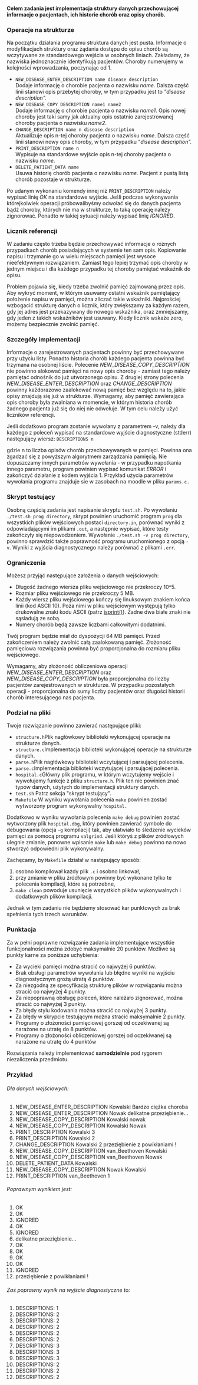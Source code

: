 #### Celem zadania jest implementacja struktury danych przechowującej informacje o pacjentach, ich historie chorób oraz opisy chorób.

### Operacje na strukturze

Na początku działania programu struktura danych jest pusta. Informacje o modyfikacjach struktury oraz żądania dostępu do opisu chorób są wczytywane ze standardowego wejścia w osobnych liniach. Zakładamy, że nazwiska jednoznacznie identyfikują pacjentów. Choroby numerujemy w kolejności wprowadzania, poczynając od 1.

*   ```NEW_DISEASE_ENTER_DESCRIPTION name disease description```  
    Dodaje informację o chorobie pacjenta o nazwisku _name_. Dalsza część linii stanowi opis przebytej choroby, w tym przypadku jest to *"disease description".*
*   ```NEW_DISEASE_COPY_DESCRIPTION name1 name2```  
    Dodaje informację o chorobie pacjenta o nazwisku _name1_. Opis nowej choroby jest taki samy jak aktualny opis ostatnio zarejestrowanej choroby pacjenta o nazwisku _name2_.
*   ```CHANGE_DESCRIPTION name n disease description```  
    Aktualizuje opis n-tej choroby pacjenta o nazwisku _name_. Dalsza część linii stanowi nowy opis choroby, w tym przypadku "_disease description"._
*   ```PRINT_DESCRIPTION name n```  
    Wypisuje na standardowe wyjście opis n-tej choroby pacjenta o nazwisku _name_.
*   ```DELETE_PATIENT_DATA name```  
    Usuwa historię chorób pacjenta o nazwisku *name.* Pacjent z pustą listą chorób pozostaje w strukturze.

Po udanym wykonaniu komendy innej niż ```PRINT_DESCRIPTION``` należy wypisać linię *OK* na standardowe wyjście. Jeśli podczas wykonywania którejkolwiek operacji próbowalibyśmy odwołać się do danych pacjenta bądź choroby, których nie ma w strukturze, to taką operację należy zignorować. Ponadto w takiej sytuacji należy wypisać linię *IGNORED*.

### Licznik referencji

W zadaniu często trzeba będzie przechowywać informacje o różnych przypadkach chorób posiadających w systemie ten sam opis. Kopiowanie napisu i trzymanie go w wielu miejscach pamięci jest wysoce nieefektywnym rozwiązaniem. Zamiast tego lepiej trzymać opis choroby w jednym miejscu i dla każdego przypadku tej choroby pamiętać wskaźnik do opisu.

Problem pojawia się, kiedy trzeba zwolnić pamięć zajmowaną przez opis. Aby wykryć moment, w którym usuwamy ostatni wskaźnik pamiętający położenie napisu w pamięci, można zliczać takie wskaźniki. Najprościej wzbogacić strukturę danych o licznik, który zwiększamy za każdym razem, gdy jej adres jest przekazywany do nowego wskażnika, oraz zmniejszamy, gdy jeden z takich wskaźników jest usuwany. Kiedy licznik wskaże zero, możemy bezpiecznie zwolnić pamięć.

### Szczegóły implementacji

Informacje o zarejestrowanych pacjentach powinny być przechowywane przy użyciu listy. Ponadto historia chorób każdego pacjenta powinna być trzymana na osobnej liście. Polecenie *NEW_DISEASE_COPY_DESCRIPTION* nie powinno alokować pamięci na nowy opis choroby - zamiast tego należy pamiętać odnośnik do już utworzonego opisu. Z drugiej strony polecenia *NEW_DISEASE_ENTER_DESCRIPTION* oraz *CHANGE_DESCRIPTION* powinny każdorazowo zaalokować nową pamięć bez względu na to, jakie opisy znajdują się już w strukturze. Wymagamy, aby pamięć zawierająca opis choroby była zwalniana w momencie, w którym historia chorób żadnego pacjenta już się do niej nie odwołuje. W tym celu należy użyć liczników referencji.

Jeśli dodatkowo program zostanie wywołany z parametrem -v, należy dla każdego z poleceń wypisać na standardowe wyjście diagnostyczne (stderr) następujący wiersz: ```DESCRIPTIONS n```

gdzie n to liczba opisów chorób przechowywanych w pamięci. Powinna ona zgadzać się z powyższym algorytmem zarządzania pamięcią. Nie dopuszczamy innych parametrów wywołania - w przypadku napotkania innego parametru, program powinien wypisać komunikat _ERROR_ i zakończyć działanie z kodem wyjścia 1\. Przykład użycia parametrów wywołania programu znajduje sie w zasobach na moodle w pliku ```params.c.```

### Skrypt testujący

Osobną częścią zadania jest napisanie skryptu ```test.sh```. Po wywołaniu ```./test.sh prog directory```, skrypt powinien uruchomić program ```prog``` dla wszystkich plików wejściowych postaci ```directory.in```, porównać wyniki z odpowiadającymi im plikami ```.out```, a następnie wypisać, które testy zakończyły się niepowodzeniem. Wywołanie ```./test.sh -v prog directory```, powinno sprawdzić także poprawność programu uruchomionego z opcją ```-v```. Wyniki z wyjścia diagnostycznego należy porównać z plikami ```.err```.

### Ograniczenia

Możesz przyjąć następujące założenia o danych wejściowych:

*   Długość żadnego wiersza pliku wejściowego nie przekroczy 10^5.
*   Rozmiar pliku wejściowego nie przekroczy 5 MB.
*   Każdy wiersz pliku wejściowego kończy się linuksowym znakiem końca linii (kod ASCII 10). Poza nimi w pliku wejściowym występują tylko drukowalne znaki kodu ASCII (patrz [isprint()](http://www.cplusplus.com/reference/cctype/isprint/)). Żadne dwa białe znaki nie sąsiadują ze sobą.
*   Numery chorób będą zawsze liczbami całkowitymi dodatnimi.

Twój program będzie miał do dyspozycji 64 MB pamięci. Przed zakończeniem należy zwolnić całą zaalokowaną pamięć. Złożoność pamięciowa rozwiązania powinna być proporcjonalna do rozmiaru pliku wejściowego.

Wymagamy, aby złożoność obliczeniowa operacji *NEW_DISEASE_ENTER_DESCRIPTION* oraz *NEW_DISEASE_COPY_DESCRIPTION* była proporcjonalna do liczby pacjentów zarejestrowanych w strukturze. W przypadku pozostałych operacji - proporcjonalna do sumy liczby pacjentów oraz długości historii chorób interesującego nas pacjenta.

### Podział na pliki

Twoje rozwiązanie powinno zawierać następujące pliki:

*   ```structure.h```Plik nagłówkowy biblioteki wykonującej operacje na strukturze danych.
*   ```structure.c```Implementacja biblioteki wykonującej operacje na strukturze danych.
*   ```parse.h```Plik nagłówkowy biblioteki wczytującej i parsującej polecenia.
*   ```parse.c```Implementacja biblioteki wczytującej i parsującej polecenia.
*   ```hospital.c```Główny plik programu, w którym wczytujemy wejście i wywołujemy funkcje z pliku ```structure.h```. Plik ten nie powinien znać typów danych, użytych do implementacji struktury danych.
*   ```test.sh``` Patrz sekcja "skrypt testujący".
*   ```Makefile``` W wyniku wywołania polecenia ```make``` powinien zostać wytworzony program wykonywalny ```hospital.```

Dodatkowo w wyniku wywołania polecenia ```make debug``` powinien zostać wytworzony plik ```hospital.dbg```, który powinien zawierać symbole do debugowania (opcja ```-g``` kompilacji) tak, aby ułatwiało to śledzenie wycieków pamięci za pomocą programu ```valgrind```. Jeśli któryś z plików źródłowych ulegnie zmianie, ponowne wpisanie ```make``` lub ```make debug``` powinno na nowo stworzyć odpowiedni plik wykonywalny.

Zachęcamy, by ```Makefile``` działał w następujący sposób:

1.  osobno kompilował każdy plik ```.c``` i osobno linkował,
2.  przy zmianie w pliku źródłowym powinny być wykonane tylko te polecenia kompilacji, które są potrzebne,
3.  ```make clean``` powoduje usunięcie wszystkich plików wykonywalnych i dodatkowych plików kompilacji.

Jednak w tym zadaniu nie będziemy stosować kar punktowych za brak spełnienia tych trzech warunków.

### Punktacja

Za w pełni poprawne rozwiązanie zadania implementujące wszystkie funkcjonalności można zdobyć maksymalnie 20 punktów. Możliwe są punkty karne za poniższe uchybienia:

*   Za wycieki pamięci można stracić co najwyżej 6 punktów.
*   Brak obsługi parametrów wywołania lub błędne wyniki na wyjściu diagnostycznym grożą utratą 4 punktów.
*   Za niezgodną ze specyfikacją strukturę plików w rozwiązaniu można stracić co najwyżej 4 punkty.
*   Za niepoprawną obsługę poleceń, które należało zignorować, można stracić co najwyżej 3 punkty.
*   Za błędy stylu kodowania można stracić co najwyżej 3 punkty.
*   Za błędy w skrypcie testującym można stracić maksymalnie 2 punkty.
*   Programy o złożoności pamięciowej gorszej od oczekiwanej są narażone na utratę do 8 punktów.
*   Programy o złożoności obliczeniowej gorszej od oczekiwanej są narażone na utratę do 4 punktów

Rozwiązania należy implementować **samodzielnie** pod rygorem niezaliczenia przedmiotu.

### Przykład

###### Dla danych wejściowych:

1. NEW_DISEASE_ENTER_DESCRIPTION Kowalski Bardzo ciężka choroba
2. NEW_DISEASE_ENTER_DESCRIPTION Nowak delikatne przeziębienie...
3. NEW_DISEASE_COPY_DESCRIPTION Kowalski nowak
4. NEW_DISEASE_COPY_DESCRIPTION Kowalski Nowak
5. PRINT_DESCRIPTION Kowalski 3
6. PRINT_DESCRIPTION Kowalski 2
7. CHANGE_DESCRIPTION Kowalski 2 przeziębienie z powikłaniami !
8. NEW_DISEASE_COPY_DESCRIPTION van_Beethoven Kowalski
9. NEW_DISEASE_COPY_DESCRIPTION van_Beethoven Nowak
10. DELETE_PATIENT_DATA Kowalski
11. NEW_DISEASE_COPY_DESCRIPTION Nowak Kowalski
12. PRINT_DESCRIPTION van_Beethoven 1

###### Poprawnym wynikiem jest:   
1. OK
2. OK
3. IGNORED
4. OK
5. IGNORED
6. delikatne przeziębienie...
7. OK
8. OK
9. OK
10. OK
11. IGNORED
12. przeziębienie z powikłaniami !

###### Zaś poprawny wynik na wyjście diagnostyczne to:
1. DESCRIPTIONS: 1
2. DESCRIPTIONS: 2
3. DESCRIPTIONS: 2
4. DESCRIPTIONS: 2
5. DESCRIPTIONS: 2
6. DESCRIPTIONS: 2
7. DESCRIPTIONS: 3
8. DESCRIPTIONS: 3  
9. DESCRIPTIONS: 3
10. DESCRIPTIONS: 2
11. DESCRIPTIONS: 2
12. DESCRIPTIONS: 2


